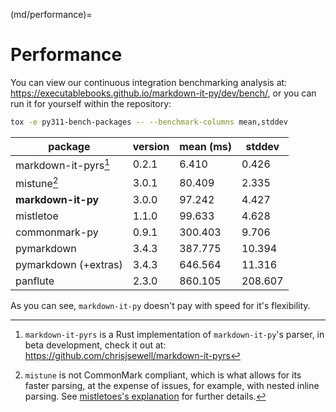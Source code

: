 (md/performance)=

# Performance

You can view our continuous integration benchmarking analysis at: <https://executablebooks.github.io/markdown-it-py/dev/bench/>,
or you can run it for yourself within the repository:

```bash
tox -e py311-bench-packages -- --benchmark-columns mean,stddev
```

|       package        | version | mean (ms) | stddev  |
| -------------------- | ------- | --------- | ------- |
| markdown-it-pyrs[^1] | 0.2.1   | 6.410     | 0.426   |
| mistune[^2]          | 3.0.1   | 80.409    | 2.335   |
| **markdown-it-py**   | 3.0.0   | 97.242    | 4.427   |
| mistletoe            | 1.1.0   | 99.633    | 4.628   |
| commonmark-py        | 0.9.1   | 300.403   | 9.706   |
| pymarkdown           | 3.4.3   | 387.775   | 10.394  |
| pymarkdown (+extras) | 3.4.3   | 646.564   | 11.316  |
| panflute             | 2.3.0   | 860.105   | 208.607 |

As you can see, `markdown-it-py` doesn't pay with speed for it's flexibility.

[^1]: `markdown-it-pyrs` is a Rust implementation of `markdown-it-py`'s parser, in beta development, check it out at: <https://github.com/chrisjsewell/markdown-it-pyrs>
[^2]: `mistune` is not CommonMark compliant, which is what allows for its
faster parsing, at the expense of issues, for example, with nested inline parsing.
See [mistletoes's explanation](https://github.com/miyuchina/mistletoe/blob/master/performance.md) for further details.
